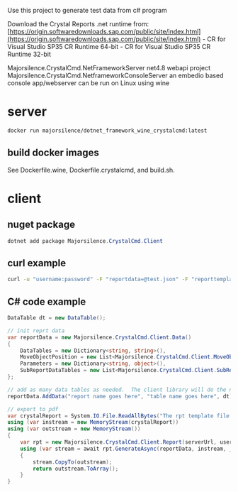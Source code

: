 

Use this project to generate test data from c# program

Download the Crystal Reports .net runtime from: [https://origin.softwaredownloads.sap.com/public/site/index.html](https://origin.softwaredownloads.sap.com/public/site/index.html)
    - CR for Visual Studio SP35 CR Runtime 64-bit
    - CR for Visual Studio SP35 CR Runtime 32-bit

Majorsilence.CrystalCmd.NetFrameworkServer
net4.8 webapi project
Majorsilence.CrystalCmd.NetframeworkConsoleServer
an embedio based console app/webserver
can be run on Linux using wine

# server

```bash
docker run majorsilence/dotnet_framework_wine_crystalcmd:latest
```

## build docker images

See Dockerfile.wine, Dockerfile.crystalcmd, and build.sh.

# client

## nuget package
```powershell
dotnet add package Majorsilence.CrystalCmd.Client
```

## curl example

```bash
curl -u "username:password" -F "reportdata=@test.json" -F "reporttemplate=@the_dataset_report.rpt" http://127.0.0.1:4321/export --output testout.pdf
```

## C# code example
```cs
DataTable dt = new DataTable();

// init reprt data
var reportData = new Majorsilence.CrystalCmd.Client.Data()
{
    DataTables = new Dictionary<string, string>(),
    MoveObjectPosition = new List<Majorsilence.CrystalCmd.Client.MoveObjects>(),
    Parameters = new Dictionary<string, object>(),
    SubReportDataTables = new List<Majorsilence.CrystalCmd.Client.SubReports>()
};

// add as many data tables as needed.  The client library will do the necessary conversions to json/csv.
reportData.AddData("report name goes here", "table name goes here", dt);

// export to pdf
var crystalReport = System.IO.File.ReadAllBytes("The rpt template file path goes here");
using (var instream = new MemoryStream(crystalReport))
using (var outstream = new MemoryStream())
{
    var rpt = new Majorsilence.CrystalCmd.Client.Report(serverUrl, username: "The server username goes here", password: "The server password goes here");
    using (var stream = await rpt.GenerateAsync(reportData, instream, _httpClient))
    {
        stream.CopyTo(outstream);
        return outstream.ToArray();
    }
}
```
